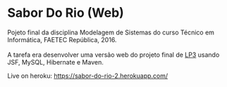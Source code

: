 # Sabor Do Rio (Web)

Pojeto final da disciplina Modelagem de Sistemas do curso Técnico em Informática, FAETEC República, 2016.<br/><br/>
A tarefa era desenvolver uma versão web do projeto final de [LP3](https://github.com/pedrooaugusto/curso-tecnico-projects/tree/master/LP3) usando JSF, MySQL, Hibernate e Maven.

Live on heroku: https://sabor-do-rio-2.herokuapp.com/